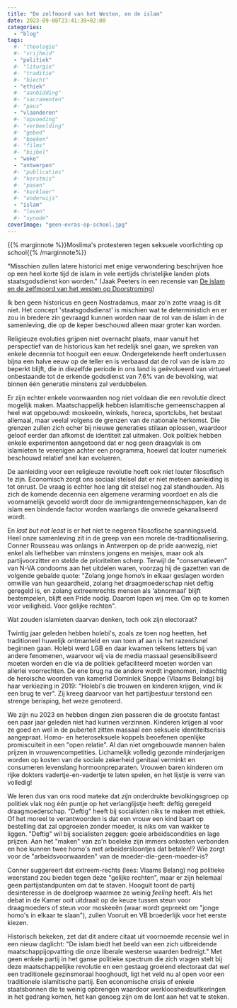 ```yaml
---
title: "De zelfmoord van het Westen, en de islam"
date: 2023-09-08T23:41:39+02:00
categories: 
  - "blog"
tags:
  #- "theologie"
  #- "vrijheid"
  - "politiek"
  #- "liturgie"
  #- "traditie"
  #- "biecht"
  - "ethiek"
  #- "aanbidding"
  #- "sacramenten"
  #- "paus"
  - "vlaanderen"
  #- "opvoeding"
  #- "verbeelding"
  #- "gebed"
  #- "boeken"
  #- "films"
  #- "bijbel"
  - "woke"
  - "antwerpen"
  #- "publicaties"
  #- "kerstmis"
  #- "pasen"
  #- "kerkleer"
  #- "onderwijs"
  - "islam"
  #- "leven"
  #- "synode"
coverImage: "geen-evras-op-school.jpg"
---
```


{{% marginnote %}}Moslima's protesteren tegen seksuele voorlichting op school{{% /marginnote%}}

"Misschien zullen latere historici met enige verwondering beschrijven hoe op een heel korte tijd de islam in vele eertijds christelijke landen plots staatsgodsdienst kon worden." (Jaak Peeters in een recensie van [De islam en de zelfmoord van het westen op Doorstroming](https://doorstroming.net/2023/09/08/de-islam-en-de-zelfmoord-van-het-westen/))

Ik ben geen historicus en geen Nostradamus, maar zo'n zotte vraag is dit niet. Het concept 'staatsgodsdienst' is mischien wat te deterministich en er zou in bredere zin gevraagd kunnen worden naar de rol van de islam in de samenleving, die op de keper beschouwd alleen maar groter kan worden. 

Religieuze evoluties grijpen niet overnacht plaats, maar vanuit het perspectief van de historicus kan het redelijk snel gaan, we spreken van enkele decennia tot hooguit een eeuw. Ondergetekende heeft ondertussen bijna een halve eeuw op de teller en is verbaasd dat de rol van de  islam zo beperkt blijft, die in diezelfde periode in ons land is geëvolueerd van virtueel onbestaande tot de erkende godsdienst van 7.6% van de bevolking, wat binnen één generatie minstens zal verdubbelen.

Er zijn echter enkele voorwaarden nog niet voldaan die een revolutie direct mogelijk maken. Maatschappelijk hebben islamitische gemeenschappen al heel wat opgebouwd: moskeeën, winkels, horeca, sportclubs, het bestaat allemaal, maar veelal volgens de grenzen van de nationale herkomst. Die grenzen zullen zich echer bij nieuwe generaties stilaan oplossen, waardoor geloof eerder dan afkomst de identiteit zal uitmaken. Ook politiek hebben enkele experimenten aangetoond dat er nog geen draagvlak is om islamieten te verenigen achter een programma, hoewel dat louter numeriek beschouwd relatief snel kan evolueren.

De aanleiding voor een religieuze revolutie hoeft ook niet louter filosofisch te zijn. Economisch zorgt ons sociaal stelsel dat er niet meteen aanleiding is tot onrust. De vraag is echter hoe lang dit stelsel nog zal standhouden. Als zich de komende decennia een algemene verarming voordoet en als die voornamelijk gevoeld wordt door de immigrantengemeenschappen, kan de islam een bindende factor worden waarlangs die onvrede gekanaliseerd wordt. 

En _last but not least_ is er het niet te negeren filosofische spanningsveld. Heel onze samenleving zit in de greep van een morele de-traditionalisering. Conner Rousseau was onlangs in Antwerpen op de pride aanwezig, niet enkel als liefhebber van minstens jongens en meisjes, maar ook als partijvoorzitter en stelde de prioriteiten scherp. Terwijl de "conservatieven" van N-VA condooms aan het uitdelen waren, voorzag hij de gazetten van de volgende gebalde quote: "Zolang jonge homo’s in elkaar geslagen worden omwille van hun geaardheid, zolang het draagmoederschap niet deftig geregeld is, en zolang extreemrechts mensen als ‘abnormaal’ blijft bestempelen, blijft een Pride nodig. Daarom lopen wij mee. Om op te komen voor veiligheid. Voor gelijke rechten". 

Wat zouden islamieten daarvan denken, toch ook zijn electoraat?

Twintig jaar geleden hebben holebi's, zoals ze toen nog heetten, het traditioneel huwelijk ontmanteld en van toen af aan is het razendsnel beginnen gaan. Holebi werd LGB en daar kwamen telkens letters bij van andere fenomenen, waarvoor wij via de media massaal gesensibiliseerd moeten worden en die via de politiek gefaciliteerd moeten worden van allerlei voorrechten. De ene brug na de andere wordt ingenomen, indachtig de heroische woorden van kamerlid Dominiek Sneppe (Vlaams Belang) bij haar verkiezing in 2019: "Holebi's die trouwen en kinderen krijgen, vind ik een brug te ver". Zij kreeg daarvoor van het partijbestuur terstond een strenge berisping, het weze genoteerd.

We zijn nu 2023 en hebben dingen zien passeren die de grootste fantast een paar jaar geleden niet had kunnen verzinnen. Kinderen krijgen al voor ze goed en wel in de puberteit zitten massaal een seksuele identiteitscrisis aangepraat. Homo- en heteroseksuele koppels beoefenen openlijke promiscuiteit in een "open relatie". Al dan niet omgebouwde mannen halen prijzen in vrouwencompetities. Lichamelijk volledig gezonde minderjarigen worden op kosten van de sociale zekerheid genitaal verminkt en consumeren levenslang hormoonpreparaten. Vrouwen baren kinderen om rijke dokters vadertje-en-vadertje te laten spelen, en het lijstje is verre van volledig! 

We leren dus van ons rood mateke dat _zijn_ onderdrukte bevolkingsgroep op politiek vlak nog één puntje op het verlanglijstje heeft: deftig geregeld draagmoederschap. "Deftig" heeft bij socialisten niks te maken met ethiek. Of het moreel te verantwoorden is dat een vrouw een kind baart op bestelling dat zal opgroeien zonder moeder, is niks om van wakker te liggen. "Deftig" wil bij socialisten zeggen: goeie arbeidscondities en lage prijzen. Aan het "maken" van zo'n boeleke zijn immers onkosten verbonden en hoe kunnen twee homo's met arbeidersloontjes dat betalen!? Wie zorgt voor de "arbeidsvoorwaarden" van de moeder-die-geen-moeder-is?

Conner suggereert dat extreem-rechts (lees: Vlaams Belang) nog politieke weerstand zou bieden tegen deze "gelijke rechten", maar er zijn helemaal geen partijstandpunten om dat te staven. Hooguit toont de partij desinteresse in de doelgroep waarmee ze weinig _feeling_ heeft. Als het debat in de Kamer ooit uitdraait op de keuze tussen steun voor draagmoeders of steun voor moskeeën (waar wordt gepreekt om "jonge homo's in elkaar te slaan"), zullen Vooruit en VB broederlijk voor het eerste kiezen. 

Historisch bekeken, zet dat dit andere citaat uit voornoemde recensie wel in een nieuw daglicht: "De islam biedt het beeld van een zich uitbreidende maatschappijopvatting die onze liberale westerse waarden bedreigt." Met geen enkele partij in het ganse politieke spectrum die zich vragen stelt bij deze maatschappelijke revolutie en een gestaag groeiend electoraat dat _wel_ een traditionele gezinsmoraal hooghoudt, ligt het veld nu al open voor een traditionele islamitische partij. Een economische crisis of enkele staatsbonnen die te weinig opbrengen waardoor werkloosheidsuitkeringen in het gedrang komen, het kan genoeg zijn om de lont aan het vat te steken. 

